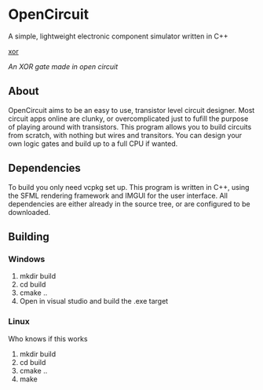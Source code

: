 # OpenCircuit
A simple, lightweight electronic component simulator written in C++

[xor](https://user-images.githubusercontent.com/14109217/116185302-9f1a6a80-a721-11eb-8f87-3867d2232abb.mp4)

_An XOR gate made in open circuit_

## About
OpenCircuit aims to be an easy to use, transistor level circuit designer. Most circuit apps online are clunky, or overcomplicated just to fufill the purpose of playing around with transistors. This program allows you to build circuits from scratch, with nothing but wires and transitors. You can design your own logic gates and build up to a full CPU if wanted.

## Dependencies
To build you only need vcpkg set up.
This program is written in C++, using the SFML rendering framework and IMGUI for the user interface. All dependencies are either already in the source tree, or are configured to be downloaded.

## Building
### Windows
1. mkdir build
2. cd build
3. cmake ..
4. Open in visual studio and build the .exe target
### Linux
Who knows if this works
1. mkdir build
2. cd build
3. cmake ..
4. make